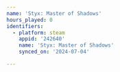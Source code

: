 ```yaml
---
name: 'Styx: Master of Shadows'
hours_played: 0
identifiers:
  - platform: steam
    appid: '242640'
    name: 'Styx: Master of Shadows'
    synced_on: '2024-07-04'

---
```

